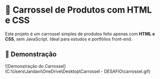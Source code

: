 # 🛒 Carrossel de Produtos com HTML e CSS

Este projeto é um carrossel simples de produtos feito apenas com **HTML e CSS**, sem JavaScript. Ideal para estudos e portfólios front-end.

## 🎥 Demonstração

![Demonstração do Carrossel](C:\Users\Jandavi\OneDrive\Desktop\Carrossel - DESAFIO\carrossel.gif)

